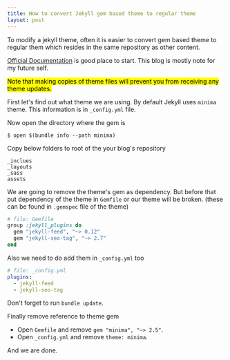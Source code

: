 ```yaml
---
title: How to convert Jekyll gem based theme to regular theme
layout: post
---
```

To modify a jekyll theme, often it is easier to convert gem based theme to regular them which resides in the same repository as other content.

[Official Documentation](https://jekyllrb.com/docs/themes/#converting-gem-based-themes-to-regular-themes) is good place to start. This blog is mostly note for my future self.

<mark>Note that making copies of theme files will prevent you from receiving any theme updates.</mark>

First let's find out what theme we are using. By default Jekyll uses `minima` theme. This information is in `_config.yml` file. 

Now open the directory where the gem is
```
$ open $(bundle info --path minima)
```

Copy below folders to root of the your blog's repository
```
_inclues
_layouts
_sass
assets
```

We are going to remove the theme's gem as dependency. But before that put dependency of the theme in `Gemfile` or our theme will be broken. (these can be found in `.gemspec` file of the theme)

```ruby
# file: Gemfile
group :jekyll_plugins do
  gem "jekyll-feed", "~> 0.12"
  gem "jekyll-seo-tag", "~> 2.7"
end
```

Also we need to do add them in `_config.yml` too

```yaml
# file: _config.yml
plugins:
  - jekyll-feed
  - jekyll-seo-tag
```
Don't forget to run `bundle update`. 

Finally remove reference to theme gem
 - Open `Gemfile` and remove `gem "minima", "~> 2.5"`.
 - Open `_config.yml` and remove `theme: minima`.

And we are done. 